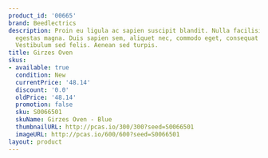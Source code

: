 ```yaml
---
product_id: '00665'
brand: Beedlectrics
description: Proin eu ligula ac sapien suscipit blandit. Nulla facilisi. Nulla iaculis
  egestas magna. Duis sapien sem, aliquet nec, commodo eget, consequat quis, neque.
  Vestibulum sed felis. Aenean sed turpis.
title: Girzes Oven
skus:
- available: true
  condition: New
  currentPrice: '48.14'
  discount: '0.0'
  oldPrice: '48.14'
  promotion: false
  sku: S0066501
  skuName: Girzes Oven - Blue
  thumbnailURL: http://pcas.io/300/300?seed=S0066501
  imageURL: http://pcas.io/600/600?seed=S0066501
layout: product
---
```

